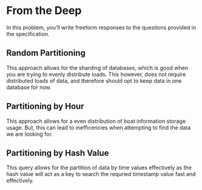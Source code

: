 # From the Deep

In this problem, you'll write freeform responses to the questions provided in the specification.

## Random Partitioning

This approach allows for the sharding of databases, which is good when you are trying to evenly distribute loads. This however, does not require distributed loads of data, and therefore should opt to keep data in one database for now.

## Partitioning by Hour

This approach allows for a even distribution of boat information storage usage. But, this can lead to inefficencies when attempting to find the data we are looking for.

## Partitioning by Hash Value

This query allows for the partition of data by time values effectively as the hash value will act as a key to search the requried timestamp value fast and effectively.
